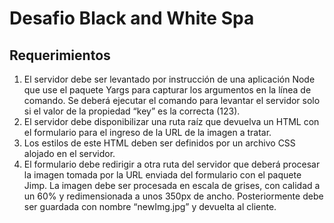 # Desafio Black and White Spa

## Requerimientos

1. El servidor debe ser levantado por instrucción de una aplicación Node que use el
paquete Yargs para capturar los argumentos en la línea de comando. Se deberá
ejecutar el comando para levantar el servidor solo si el valor de la propiedad “key” es
la correcta (123).
2. El servidor debe disponibilizar una ruta raíz que devuelva un HTML con el formulario
para el ingreso de la URL de la imagen a tratar.
3. Los estilos de este HTML deben ser definidos por un archivo CSS alojado en el
servidor.
4. El formulario debe redirigir a otra ruta del servidor que deberá procesar la imagen
tomada por la URL enviada del formulario con el paquete Jimp. La imagen debe ser
procesada en escala de grises, con calidad a un 60% y redimensionada a unos 350px
de ancho. Posteriormente debe ser guardada con nombre “newImg.jpg” y devuelta al
cliente.
